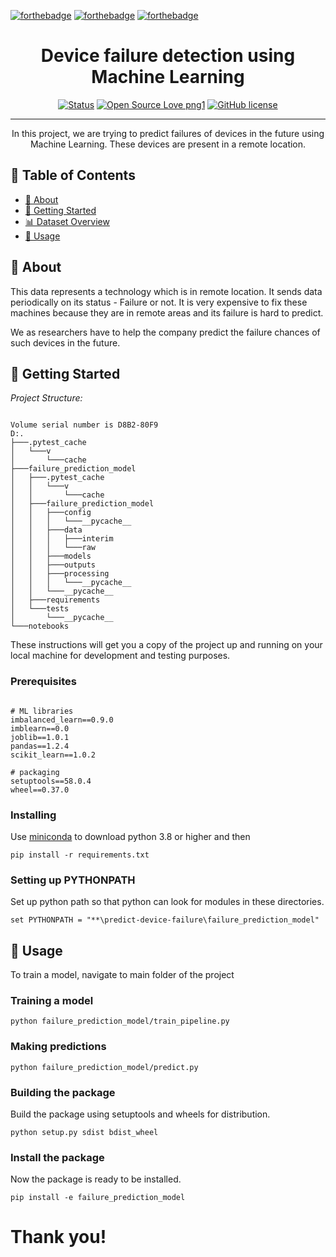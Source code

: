 [![forthebadge](https://forthebadge.com/images/badges/made-with-python.svg)]()
[![forthebadge](https://forthebadge.com/images/badges/powered-by-coffee.svg)]()
[![forthebadge](https://forthebadge.com/images/badges/made-with-markdown.svg)]()

<h1 align="center">Device failure detection using Machine Learning</h1>

<div align="center">

  [![Status](https://img.shields.io/badge/status-active-success.svg)]()
  [![Open Source Love png1](https://badges.frapsoft.com/os/v1/open-source.png?v=103)]()
  [![GitHub license](https://img.shields.io/github/license/Naereen/StrapDown.js.svg)]()

</div>

---

<p align="center"> In this project, we are trying to predict failures of devices in the future using Machine Learning. These devices are present in a remote location.</p>

## 📝 Table of Contents

- [🧐 About](#about)
- [🎯 Getting Started](#getting_started)
- [📊 Dataset Overview](#data-overview)
- [🎈 Usage](#usage)

## 🧐 About <a name = "about"></a>

This data represents a technology which is in remote location. It sends data periodically on its status - Failure or not. It is very expensive to fix these machines because they are in remote areas and its failure is hard to predict.

We as researchers have to help the company predict the failure chances of such devices in the future.

## 🎯 Getting Started <a name = "getting started"></a>

*Project Structure:*

```

Volume serial number is D8B2-80F9
D:.
├───.pytest_cache
│   └───v
│       └───cache
├───failure_prediction_model
│   ├───.pytest_cache
│   │   └───v
│   │       └───cache
│   ├───failure_prediction_model
│   │   ├───config
│   │   │   └───__pycache__
│   │   ├───data
│   │   │   ├───interim
│   │   │   └───raw
│   │   ├───models
│   │   ├───outputs
│   │   ├───processing
│   │   │   └───__pycache__
│   │   └───__pycache__
│   ├───requirements
│   └───tests
│       └───__pycache__
└───notebooks

```

These instructions will get you a copy of the project up and running on your local machine for development and testing purposes. 

### Prerequisites

```

# ML libraries
imbalanced_learn==0.9.0
imblearn==0.0
joblib==1.0.1
pandas==1.2.4
scikit_learn==1.0.2

# packaging
setuptools==58.0.4
wheel==0.37.0

```

### Installing

Use [miniconda](https://docs.conda.io/en/latest/miniconda.html) to download python 3.8 or higher and then

```
pip install -r requirements.txt
```

### Setting up PYTHONPATH

Set up python path so that python can look for modules in these directories.

```
set PYTHONPATH = "**\predict-device-failure\failure_prediction_model"
```

## 🎈 Usage <a name="usage"></a>

To train a model, navigate to main folder of the project

### Training a model

```
python failure_prediction_model/train_pipeline.py
```

### Making predictions

```
python failure_prediction_model/predict.py
```

### Building the package

Build the package using setuptools and wheels for distribution.

```
python setup.py sdist bdist_wheel
```

### Install the package

Now the package is ready to be installed.

```
pip install -e failure_prediction_model
```

# Thank you!